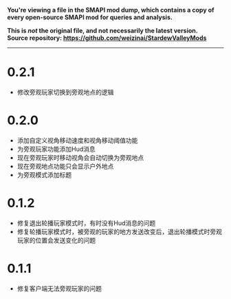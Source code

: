 **You're viewing a file in the SMAPI mod dump, which contains a copy of every open-source SMAPI mod
for queries and analysis.**

**This is _not_ the original file, and not necessarily the latest version.**  
**Source repository: https://github.com/weizinai/StardewValleyMods**

----

# 0.2.1

- 修改旁观玩家切换到旁观地点的逻辑

# 0.2.0

- 添加自定义视角移动速度和视角移动阈值功能
- 为旁观玩家功能添加Hud消息
- 现在旁观玩家时移动视角会自动切换为旁观地点
- 现在旁观地点功能只会显示户外地点
- 为旁观模式添加标题

# 0.1.2

- 修复退出轮播玩家模式时，有时没有Hud消息的问题
- 修复轮播玩家模式时，被旁观的玩家的地方发送改变后，退出轮播模式时旁观玩家的位置会发送变化的问题

# 0.1.1

- 修复客户端无法旁观玩家的问题